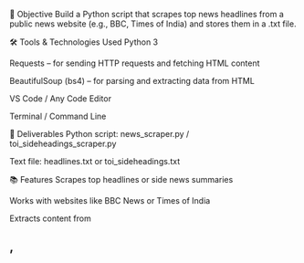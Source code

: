 📌 Objective
Build a Python script that scrapes top news headlines from a public news website (e.g., BBC, Times of India) and stores them in a .txt file.

🛠️ Tools & Technologies Used
Python 3

Requests – for sending HTTP requests and fetching HTML content

BeautifulSoup (bs4) – for parsing and extracting data from HTML

VS Code / Any Code Editor

Terminal / Command Line

📁 Deliverables
Python script: news_scraper.py / toi_sideheadings_scraper.py

Text file: headlines.txt or toi_sideheadings.txt

📚 Features
Scrapes top headlines or side news summaries

Works with websites like BBC News or Times of India

Extracts content from <h2>, <title>, or <figcaption> tags

Saves all news into a clean, numbered .txt file
